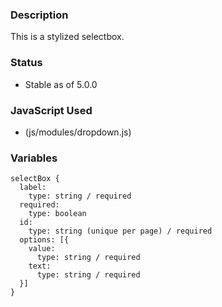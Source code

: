 ### Description
This is a stylized selectbox.

### Status
* Stable as of 5.0.0


### JavaScript Used
* (js/modules/dropdown.js)

### Variables
~~~
selectBox {
  label:
    type: string / required
  required:
    type: boolean
  id:
    type: string (unique per page) / required
  options: [{
    value:
      type: string / required
    text: 
      type: string / required
  }]
}
~~~
